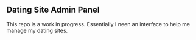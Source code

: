## Dating Site Admin Panel

This repo is a work in progress.  Essentially I neen an interface to help me manage my dating sites.